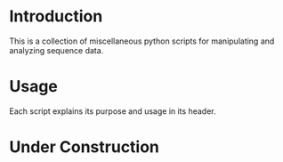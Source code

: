 Introduction
===========

This is a collection of miscellaneous python scripts for manipulating and analyzing sequence data.

Usage
============

Each script explains its purpose and usage in its header.

Under Construction
============
